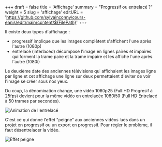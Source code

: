 +++
draft = false
title = 'Affichage'
summary = "Progressif ou entrelacé ?"
weight = 5
slug = 'affichage'
editURL = 'https://github.com/sylvainconny/cours-eanis/edit/main/content/${FilePath}'
+++

Il existe deux types d'affichage :

* progressif implique que les images complètent s'affichent l'une après l'autre (1080p)
* entrelacé (interlaced) décompose l'image en lignes paires et impaires qui forment la trame paire et la trame impaire et les affiche l'une après l'autre (1080i)

Le deuxième date des anciennes télévisions qui affichaient les images ligne par ligne et cet affichage une ligne sur deux permettaient d'éviter de voir l'image se créer sous nos yeux.

Du coup, la dénomination change, une vidéo 1080p25 (Full HD Progresif à 25fps) devient pour la même vidéo en entrelacée 1080i50 (Full HD Entrelacé à 50 trames par secondes).

![Animation de l'entrelacé](https://upload.wikimedia.org/wikipedia/commons/thumb/1/1f/CRT_image_creation_animation.gif/250px-CRT_image_creation_animation.gif)

C'est ce qui donne l'effet "peigne" aux anciennes vidéos lues dans un projet en progressif ou un export en progressif. Pour régler le problème, il faut désentrelacer la vidéo.

![Effet peigne](https://upload.wikimedia.org/wikipedia/commons/1/19/Interlaced_video_frame_%28car_wheel%29.jpg)